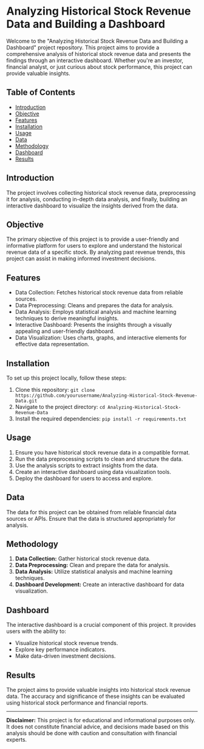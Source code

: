 # Analyzing Historical Stock Revenue Data and Building a Dashboard

Welcome to the "Analyzing Historical Stock Revenue Data and Building a Dashboard" project repository. This project aims to provide a comprehensive analysis of historical stock revenue data and presents the findings through an interactive dashboard. Whether you're an investor, financial analyst, or just curious about stock performance, this project can provide valuable insights.

## Table of Contents
- [Introduction](#introduction)
- [Objective](#objective)
- [Features](#features)
- [Installation](#installation)
- [Usage](#usage)
- [Data](#data)
- [Methodology](#methodology)
- [Dashboard](#dashboard)
- [Results](#results)

## Introduction

The project involves collecting historical stock revenue data, preprocessing it for analysis, conducting in-depth data analysis, and finally, building an interactive dashboard to visualize the insights derived from the data.

## Objective

The primary objective of this project is to provide a user-friendly and informative platform for users to explore and understand the historical revenue data of a specific stock. By analyzing past revenue trends, this project can assist in making informed investment decisions.

## Features

- Data Collection: Fetches historical stock revenue data from reliable sources.
- Data Preprocessing: Cleans and prepares the data for analysis.
- Data Analysis: Employs statistical analysis and machine learning techniques to derive meaningful insights.
- Interactive Dashboard: Presents the insights through a visually appealing and user-friendly dashboard.
- Data Visualization: Uses charts, graphs, and interactive elements for effective data representation.

## Installation

To set up this project locally, follow these steps:

1. Clone this repository: `git clone https://github.com/yourusername/Analyzing-Historical-Stock-Revenue-Data.git`
2. Navigate to the project directory: `cd Analyzing-Historical-Stock-Revenue-Data`
3. Install the required dependencies: `pip install -r requirements.txt`

## Usage

1. Ensure you have historical stock revenue data in a compatible format.
2. Run the data preprocessing scripts to clean and structure the data.
3. Use the analysis scripts to extract insights from the data.
4. Create an interactive dashboard using data visualization tools.
5. Deploy the dashboard for users to access and explore.

## Data

The data for this project can be obtained from reliable financial data sources or APIs. Ensure that the data is structured appropriately for analysis.

## Methodology

1. **Data Collection:** Gather historical stock revenue data.
2. **Data Preprocessing:** Clean and prepare the data for analysis.
3. **Data Analysis:** Utilize statistical analysis and machine learning techniques.
4. **Dashboard Development:** Create an interactive dashboard for data visualization.

## Dashboard

The interactive dashboard is a crucial component of this project. It provides users with the ability to:

- Visualize historical stock revenue trends.
- Explore key performance indicators.
- Make data-driven investment decisions.

## Results

The project aims to provide valuable insights into historical stock revenue data. The accuracy and significance of these insights can be evaluated using historical stock performance and financial reports.

---

**Disclaimer:** This project is for educational and informational purposes only. It does not constitute financial advice, and decisions made based on this analysis should be done with caution and consultation with financial experts.
